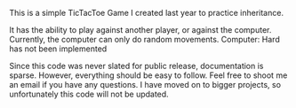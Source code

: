 This is a simple TicTacToe Game I created last year to practice inheritance. 

It has the ability to play against another player, or against the computer. Currently, the computer can only do random movements.
Computer: Hard has not been implemented

Since this code was never slated for public release, documentation is sparse. However, everything should be easy to follow. Feel free
to shoot me an email if you have any questions. I have moved on to bigger projects, so unfortunately this code will not be updated.
